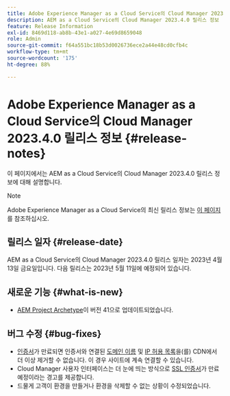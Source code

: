 ```yaml
---
title: Adobe Experience Manager as a Cloud Service의 Cloud Manager 2023.4.0 릴리스 정보
description: AEM as a Cloud Service의 Cloud Manager 2023.4.0 릴리스 정보
feature: Release Information
exl-id: 8469d118-ab8b-43e1-a027-4e69d8659048
role: Admin
source-git-commit: f64a551bc18b53d0026736ece2a44e48cd0cfb4c
workflow-type: tm+mt
source-wordcount: '175'
ht-degree: 88%

---
```


# Adobe Experience Manager as a Cloud Service의 Cloud Manager 2023.4.0 릴리스 정보 {#release-notes}

이 페이지에서는 AEM as a Cloud Service의 Cloud Manager 2023.4.0 릴리스 정보에 대해 설명합니다.

>[!NOTE]
>
>Adobe Experience Manager as a Cloud Service의 최신 릴리스 정보는 [이 페이지](/help/release-notes/release-notes-cloud/release-notes-current.md)를 참조하십시오.

## 릴리스 일자 {#release-date}

AEM as a Cloud Service의 Cloud Manager 2023.4.0 릴리스 일자는 2023년 4월 13일 금요일입니다. 다음 릴리스는 2023년 5월 11일에 예정되어 있습니다.

## 새로운 기능 {#what-is-new}

* [AEM Project Archetype](https://experienceleague.adobe.com/ko/docs/experience-manager-core-components/using/developing/archetype/overview)이 버전 41으로 업데이트되었습니다.

## 버그 수정 {#bug-fixes}

* [인증서](/help/implementing/cloud-manager/managing-ssl-certifications/introduction-to-ssl-certificates.md)가 만료되면 인증서와 연결된 [도메인 이름](/help/implementing/cloud-manager/custom-domain-names/introduction.md) 및 [IP 허용 목록](/help/implementing/cloud-manager/ip-allow-lists/introduction.md)을(를) CDN에서 더 이상 제거할 수 없습니다. 이 경우 사이트에 계속 연결할 수 있습니다.
* Cloud Manager 사용자 인터페이스는 더 눈에 띄는 방식으로 [SSL 인증서](/help/implementing/cloud-manager/managing-ssl-certifications/introduction-to-ssl-certificates.md)가 만료 예정이라는 경고를 제공합니다.
* 드물게 고객이 환경을 만들거나 환경을 삭제할 수 없는 상황이 수정되었습니다.
